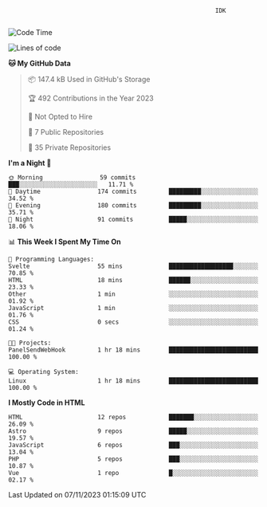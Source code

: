 ```text
                                                          IDK
                                       
```

<!--START_SECTION:waka-->
![Code Time](http://img.shields.io/badge/Code%20Time-87%20hrs%2020%20mins-blue)

![Lines of code](https://img.shields.io/badge/From%20Hello%20World%20I%27ve%20Written-135.5%20thousand%20lines%20of%20code-blue)

**🐱 My GitHub Data** 

> 📦 147.4 kB Used in GitHub's Storage 
 > 
> 🏆 492 Contributions in the Year 2023
 > 
> 🚫 Not Opted to Hire
 > 
> 📜 7 Public Repositories 
 > 
> 🔑 35 Private Repositories 
 > 
**I'm a Night 🦉** 

```text
🌞 Morning                59 commits          ███░░░░░░░░░░░░░░░░░░░░░░   11.71 % 
🌆 Daytime                174 commits         █████████░░░░░░░░░░░░░░░░   34.52 % 
🌃 Evening                180 commits         █████████░░░░░░░░░░░░░░░░   35.71 % 
🌙 Night                  91 commits          █████░░░░░░░░░░░░░░░░░░░░   18.06 % 
```


📊 **This Week I Spent My Time On** 

```text
💬 Programming Languages: 
Svelte                   55 mins             ██████████████████░░░░░░░   70.85 % 
HTML                     18 mins             ██████░░░░░░░░░░░░░░░░░░░   23.33 % 
Other                    1 min               ░░░░░░░░░░░░░░░░░░░░░░░░░   01.92 % 
JavaScript               1 min               ░░░░░░░░░░░░░░░░░░░░░░░░░   01.76 % 
CSS                      0 secs              ░░░░░░░░░░░░░░░░░░░░░░░░░   01.24 % 

🐱‍💻 Projects: 
PanelSendWebHook         1 hr 18 mins        █████████████████████████   100.00 % 

💻 Operating System: 
Linux                    1 hr 18 mins        █████████████████████████   100.00 % 
```

**I Mostly Code in HTML** 

```text
HTML                     12 repos            ███████░░░░░░░░░░░░░░░░░░   26.09 % 
Astro                    9 repos             █████░░░░░░░░░░░░░░░░░░░░   19.57 % 
JavaScript               6 repos             ███░░░░░░░░░░░░░░░░░░░░░░   13.04 % 
PHP                      5 repos             ███░░░░░░░░░░░░░░░░░░░░░░   10.87 % 
Vue                      1 repo              █░░░░░░░░░░░░░░░░░░░░░░░░   02.17 % 
```




 Last Updated on 07/11/2023 01:15:09 UTC
<!--END_SECTION:waka-->
